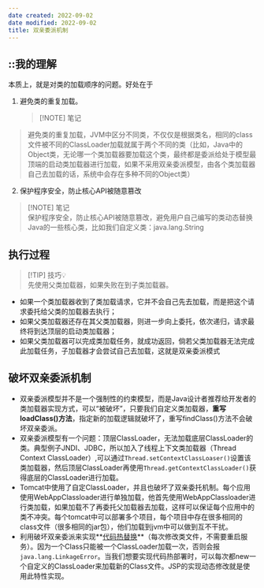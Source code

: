 ```yaml
---
date created: 2022-09-02
date modified: 2022-09-02
title: 双亲委派机制
---
```


## ::我的理解

本质上，就是对类的加载顺序的问题。好处在于

1. 避免类的重复加载。
   > [!NOTE] 笔记
> 避免类的重复加载，JVM中区分不同类，不仅仅是根据类名，相同的class文件被不同的ClassLoader加载就属于两个不同的类（比如，Java中的Object类，无论哪一个类加载器要加载这个类，最终都是委派给处于模型最顶端的启动类加载器进行加载，如果不采用双亲委派模型，由各个类加载器自己去加载的话，系统中会存在多种不同的Object类）
2. 保护程序安全，防止核心API被随意篡改
> [!NOTE] 笔记  
> 保护程序安全，防止核心API被随意篡改，避免用户自己编写的类动态替换 Java的一些核心类，比如我们自定义类：java.lang.String

## 执行过程

> [!TIP] 技巧💡  
>  先使用父类加载器，如果失败在到子类加载器。
- 如果一个类加载器收到了类加载请求，它并不会自己先去加载，而是把这个请求委托给父类的加载器去执行；
- 如果父类加载器还存在其父类加载器，则进一步向上委托，依次递归，请求最终将到达顶层的启动类加载器；
- 如果父类加载器可以完成类加载任务，就成功返回，倘若父类加载器无法完成此加载任务，子加载器才会尝试自己去加载，这就是双亲委派模式

## 破坏双亲委派机制

- 双亲委派模型并不是一个强制性的约束模型，而是Java设计者推荐给开发者的类加载器实现方式，可以“被破坏”，只要我们自定义类加载器，**重写loadClass()方法**，指定新的加载逻辑就破坏了，重写findClass()方法不会破坏双亲委派。
- 双亲委派模型有一个问题：顶层ClassLoader，无法加载底层ClassLoader的类。典型例子JNDI、JDBC，所以加入了线程上下文类加载器（Thread Context ClassLoader）,可以通过`Thread.setContextClassLoaser()`设置该类加载器，然后顶层ClassLoader再使用`Thread.getContextClassLoader()`获得底层的ClassLoader进行加载。
- Tomcat中使用了自定ClassLoader，并且也破坏了双亲委托机制。每个应用使用WebAppClassloader进行单独加载，他首先使用WebAppClassloader进行类加载，如果加载不了再委托父加载器去加载，这样可以保证每个应用中的类不冲突。每个tomcat中可以部署多个项目，每个项目中存在很多相同的class文件（很多相同的jar包），他们加载到jvm中可以做到互不干扰。
- 利用破坏双亲委派来实现**[代码热替换](https://github.com/TangBean/understanding-the-jvm/blob/master/Ch2-Java%E8%99%9A%E6%8B%9F%E6%9C%BA%E7%A8%8B%E5%BA%8F%E6%89%A7%E8%A1%8C/%E9%99%84%E5%BD%950-%E5%AE%9E%E7%8E%B0Java%E7%B1%BB%E7%9A%84%E7%83%AD%E6%9B%BF%E6%8D%A2.md#%E5%AE%9E%E7%8E%B0-java-%E7%B1%BB%E7%9A%84%E7%83%AD%E6%9B%BF%E6%8D%A2)**（每次修改类文件，不需要重启服务）。因为一个Class只能被一个ClassLoader加载一次，否则会报`java.lang.LinkageError`。当我们想要实现代码热部署时，可以每次都new一个自定义的ClassLoader来加载新的Class文件。JSP的实现动态修改就是使用此特性实现。
